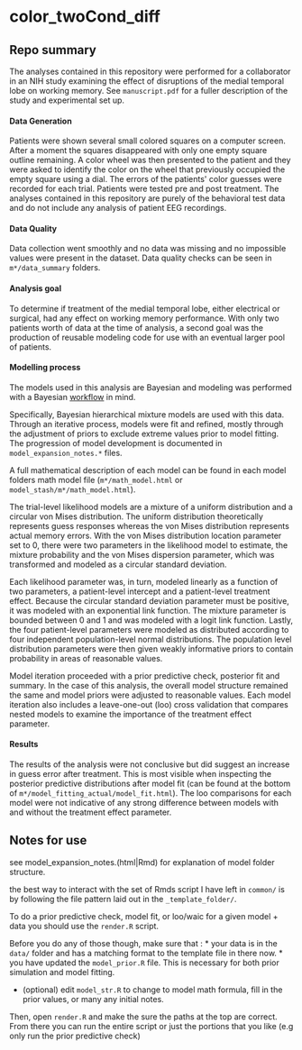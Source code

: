 # color_twoCond_diff

## Repo summary

The analyses contained in this repository were performed for a collaborator in an NIH study examining the effect of disruptions of the medial temporal lobe on working memory. See `manuscript.pdf` for a fuller description of the study and experimental set up.

#### Data Generation

Patients were shown several small colored squares on a computer screen. After a moment the squares disappeared with only one empty square outline remaining. A color wheel was then presented to the patient and they were asked to identify the color on the wheel that previously occupied the empty square using a dial. The errors of the patients' color guesses were recorded for each trial. Patients were tested pre and post treatment. The analyses contained in this repository are purely of the behavioral test data and do not include any analysis of patient EEG recordings.

#### Data Quality

Data collection went smoothly and no data was missing and no impossible values were present in the dataset. Data quality checks can be seen in `m*/data_summary` folders.

#### Analysis goal

To determine if treatment of the medial temporal lobe, either electrical or surgical, had any effect on working memory performance. With only two patients worth of data at the time of analysis, a second goal was the production of reusable modeling code for use with an eventual larger pool of patients.

#### Modelling process

The models used in this analysis are Bayesian and modeling was performed with a Bayesian [workflow](https://arxiv.org/pdf/2011.01808.pdf) in mind.

Specifically, Bayesian hierarchical mixture models are used with this data. Through an iterative process, models were fit and refined, mostly through the adjustment of priors to exclude extreme values prior to model fitting. The progression of model development is documented in `model_expansion_notes.*` files.

A full mathematical description of each model can be found in each model folders math model file (`m*/math_model.html` or `model_stash/m*/math_model.html`).

The trial-level likelihood models are a mixture of a uniform distribution and a circular von Mises distribution. The uniform distribution theoretically represents guess responses whereas the von Mises distribution represents actual memory errors. With the von Mises distribution location parameter set to 0, there were two parameters in the likelihood model to estimate, the mixture probability and the von Mises dispersion parameter, which was transformed and modeled as a circular standard deviation.

Each likelihood parameter was, in turn, modeled linearly as a function of two parameters, a patient-level intercept and a patient-level treatment effect. Because the circular standard deviation parameter must be positive, it was modeled with an exponential link function. The mixture parameter is bounded between 0 and 1 and was modeled with a logit link function. Lastly, the four patient-level parameters were modeled as distributed according to four independent population-level normal distributions. The population level distribution parameters were then given weakly informative priors to contain probability in areas of reasonable values.

Model iteration proceeded with a prior predictive check, posterior fit and summary. In the case of this analysis, the overall model structure remained the same and model priors were adjusted to reasonable values. Each model iteration also includes a leave-one-out (loo) cross validation that compares nested models to examine the importance of the treatment effect parameter.

#### Results

The results of the analysis were not conclusive but did suggest an increase in guess error after treatment. This is most visible when inspecting the posterior predictive distributions after model fit (can be found at the bottom of `m*/model_fitting_actual/model_fit.html`). The loo comparisons for each model were not indicative of any strong difference between models with and without the treatment effect parameter.

## Notes for use

see model_expansion_notes.(html\|Rmd) for explanation of model folder structure.

the best way to interact with the set of Rmds script I have left in `common/` is by following the file pattern laid out in the `_template_folder/`.

To do a prior predictive check, model fit, or loo/waic for a given model + data you should use the `render.R` script.

Before you do any of those though, make sure that : \* your data is in the `data/` folder and has a matching format to the template file in there now. \* you have updated the `model_prior.R` file. This is necessary for both prior simulation and model fitting.

-   (optional) edit `model_str.R` to change to model math formula, fill in the prior values, or many any initial notes.

Then, open `render.R` and make the sure the paths at the top are correct. From there you can run the entire script or just the portions that you like (e.g only run the prior predictive check)
